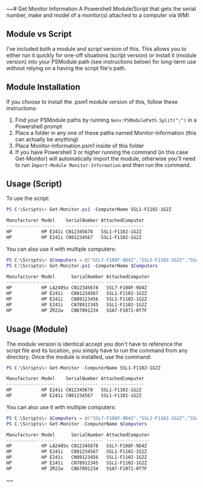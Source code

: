 ~~# Get Monitor Information
A Powershell Module/Script that gets the serial number, make and model of a monitor(s) attached to a computer via WMI

## Module vs Script
I've included both a module and script version of this. This allows you to either run it quickly for one-off situations (script version) or install it (module version) into your PSModule path (see instructions below) for long-term use without relying on a having the script file's path.

## Module Installation
If you choose to install the .psm1 module version of this, follow these instructions:

1. Find your PSModule paths by running `$env:PSModulePath.Split(";")` in a Powershell prompt
2. Place a folder in any one of these paths named Monitor-Information (this can actually be anything)
3. Place Monitor-Information.psm1 inside of this folder
4. If you have Powershell 3 or higher running the command (in this case Get-Monitor) will automatically import the module, otherwise you'll need to run `Import-Module Monitor-Information` and then run the command.

## Usage (Script)
To use the script:

```PowerShell
PS C:\Scripts\> Get-Monitor.ps1 -ComputerName SSL1-F1102-1G2Z

Manufacturer Model    SerialNumber AttachedComputer
------------ -----    ------------ ----------------
HP           HP E241i CN12345678   SSL1-F1102-1G2Z
HP           HP E241i CN91234567   SSL1-F1102-1G2Z
```

You can also use it with multiple computers:
```PowerShell
PS C:\Scripts\> $Computers = @("SSL7-F108F-9D4Z","SSL1-F1102-1G2Z","SSA7-F1071-0T7F")
PS C:\Scripts\> Get-Monitor.ps1 -ComputerName $Computers

Manufacturer Model      SerialNumber AttachedComputer
------------ -----      ------------ ----------------
HP           HP LA2405x CN12345678   SSL7-F108F-9D4Z
HP           HP E241i   CN91234567   SSL1-F1102-1G2Z
HP           HP E241i   CN89123456   SSL1-F1102-1G2Z
HP           HP E241i   CN78912345   SSL1-F1102-1G2Z
HP           HP ZR22w   CN67891234   SSA7-F1071-0T7F
```

## Usage (Module)
The module version is identical accept you don't have to reference the script file and its location, you simply have to run the command from any directory. Once the module is installed, use the command:

```PowerShell
PS C:\Scripts\> Get-Monitor -ComputerName SSL1-F1102-1G2Z

Manufacturer Model    SerialNumber AttachedComputer
------------ -----    ------------ ----------------
HP           HP E241i CN12345678   SSL1-F1102-1G2Z
HP           HP E241i CN91234567   SSL1-F1102-1G2Z
```

You can also use it with multiple computers:
```PowerShell
PS C:\Scripts\> $Computers = @("SSL7-F108F-9D4Z","SSL1-F1102-1G2Z","SSA7-F1071-0T7F")
PS C:\Scripts\> Get-Monitor -ComputerName $Computers

Manufacturer Model      SerialNumber AttachedComputer
------------ -----      ------------ ----------------
HP           HP LA2405x CN12345678   SSL7-F108F-9D4Z
HP           HP E241i   CN91234567   SSL1-F1102-1G2Z
HP           HP E241i   CN89123456   SSL1-F1102-1G2Z
HP           HP E241i   CN78912345   SSL1-F1102-1G2Z
HP           HP ZR22w   CN67891234   SSA7-F1071-0T7F
```
~~
